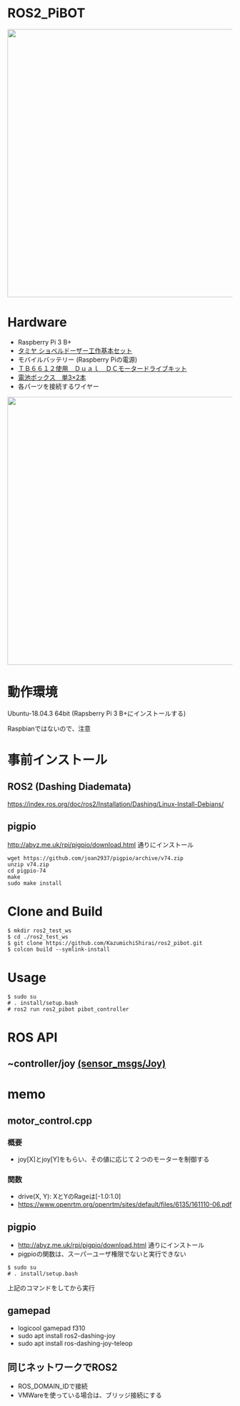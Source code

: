# ROS2_PiBOT
<img src="https://user-images.githubusercontent.com/1625932/72203578-ba238580-34b0-11ea-9230-da99632cd875.jpg" width="600px">

# Hardware
 - Raspberry Pi 3 B+
 - [タミヤ ショベルドーザー工作基本セット](https://www.amazon.co.jp/%E3%82%BF%E3%83%9F%E3%83%A4-%E6%A5%BD%E3%81%97%E3%81%84%E5%B7%A5%E4%BD%9C%E3%82%B7%E3%83%AA%E3%83%BC%E3%82%BA-No-107-%E3%82%B7%E3%83%A7%E3%83%99%E3%83%AB%E3%83%89%E3%83%BC%E3%82%B6%E3%83%BC%E5%B7%A5%E4%BD%9C%E5%9F%BA%E6%9C%AC%E3%82%BB%E3%83%83%E3%83%88-70107/dp/B002DR3H5I/ref=pd_aw_sbs_21_5/356-6988335-3432811?_encoding=UTF8&pd_rd_i=B002DR3H5I&pd_rd_r=47ed4ac3-e9e9-4253-87ec-194fb1966823&pd_rd_w=8iAcA&pd_rd_wg=sCtHp&pf_rd_p=1893a417-ba87-4709-ab4f-0dece788c310&pf_rd_r=8J7W5P57K8F1MMVJAQH6&psc=1&refRID=8J7W5P57K8F1MMVJAQH6)
 - モバイルバッテリー (Raspberry Piの電源)
 - [ＴＢ６６１２使用　Ｄｕａｌ　ＤＣモータードライブキット](http://akizukidenshi.com/catalog/g/gK-11219/)
 - [電池ボックス　単3×2本](http://akizukidenshi.com/catalog/g/gP-00208/)
 - 各パーツを接続するワイヤー

<img src="https://user-images.githubusercontent.com/1625932/75606242-21af9600-5b2e-11ea-855c-77d55bd2453f.png" width="600px">

# 動作環境
Ubuntu-18.04.3 64bit (Rapsberry Pi 3 B+にインストールする)

Raspbianではないので、注意

# 事前インストール
## ROS2 (Dashing Diademata)
https://index.ros.org/doc/ros2/Installation/Dashing/Linux-Install-Debians/

## pigpio
http://abyz.me.uk/rpi/pigpio/download.html 通りにインストール

```
wget https://github.com/joan2937/pigpio/archive/v74.zip
unzip v74.zip
cd pigpio-74
make
sudo make install
```

# Clone and Build
```
$ mkdir ros2_test_ws
$ cd ./ros2_test_ws
$ git clone https://github.com/KazumichiShirai/ros2_pibot.git
$ colcon build --symlink-install
```

# Usage
```
$ sudo su
# . install/setup.bash
# ros2 run ros2_pibot pibot_controller
```

# ROS API
## ~controller/joy  [(sensor_msgs/Joy)](http://docs.ros.org/api/sensor_msgs/html/msg/Joy.html)

# memo
## motor_control.cpp
### 概要
 - joy[X]とjoy[Y]をもらい、その値に応じて２つのモーターを制御する
### 関数
 - drive(X, Y): XとYのRageは[-1.0:1.0]
 - https://www.openrtm.org/openrtm/sites/default/files/6135/161110-06.pdf


## pigpio
 - http://abyz.me.uk/rpi/pigpio/download.html 通りにインストール
 - pigpioの関数は、スーパーユーザ権限でないと実行できない
 ```
 $ sudo su
 # . install/setup.bash
```
上記のコマンドをしてから実行

## gamepad
- logicool gamepad f310
- sudo apt install ros2-dashing-joy
- sudo apt install ros-dashing-joy-teleop

## 同じネットワークでROS2
 - ROS_DOMAIN_IDで接続
 - VMWareを使っている場合は、ブリッジ接続にする
